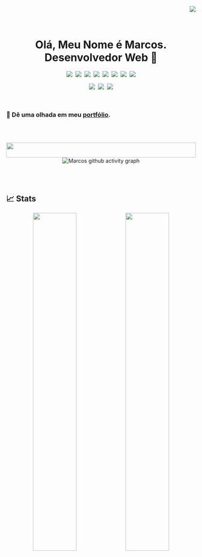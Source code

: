 <p align="right">
 <img src="https://komarev.com/ghpvc/?username=marcosChalet&label=VIEWS" />
</p>
<br>

<h1 align="center"> Olá, Meu Nome é Marcos. Desenvolvedor Web 👋 </h1>

<p align="center">
 <img src="https://img.shields.io/badge/JavaScript-F7DF1E?style=for-the-badge&logo=javascript&logoColor=black" />&nbsp;
 <img src="https://img.shields.io/badge/HTML5-E34F26?style=for-the-badge&logo=html5&logoColor=white" />&nbsp;
 <img src="https://img.shields.io/badge/CSS-239120?&style=for-the-badge&logo=css3&logoColor=white" />&nbsp;
 <img src="https://img.shields.io/badge/Java-ED8B00?style=for-the-badge&logo=java&logoColor=white" />&nbsp;
 <img src="https://img.shields.io/badge/c-%2300599C.svg?style=for-the-badge&logo=c&logoColor=white" />&nbsp;
 <img src="https://img.shields.io/badge/c++-%2300599C.svg?style=for-the-badge&logo=c%2B%2B&logoColor=white" />&nbsp;
 <img src="https://img.shields.io/badge/-SQL-000?style=for-the-badge&logo=MySQL&logoColor=4479A1" />&nbsp;
 <img src="https://img.shields.io/badge/MySQL-00000F?style=for-the-badge&logo=mysql&logoColor=white" />
<p>

<p align="center">
 <img src="https://img.shields.io/badge/Linux-FCC624?style=for-the-badge&logo=linux&logoColor=black" />&nbsp;
 <img src="https://img.shields.io/badge/github%20-%23121011.svg?&style=for-the-badge&logo=github&logoColor=white" />&nbsp;
 <img src="https://img.shields.io/badge/git%20-%23F05033.svg?&style=for-the-badge&logo=git&logoColor=white" />
</p>
<br>

### 🔭 Dê uma olhada em meu [portfólio](https://marcoschalet.github.io/portfolio/).
<br>
<br>

<p  align="center">
<img  src="https://readme-typing-svg.herokuapp.com/?size=35&center=true&vCenter=true&color=03989EFF&width=1700&lines=Buscando+Me+Tornar+Um+Full-Stack+Web+Developer;Graduando+Em+Ciência+Da+Computação+Pela+Universidade+Federal+Do+Cariri;"  width="100%"  height="40px></a>
</p>

[![Marcos github activity graph](https://activity-graph.herokuapp.com/graph?username=marcosChalet&theme=xcode)](https://github.com/marcosChalet)

<br>
<br>

## 📈 Stats
<p align="center">
  <img width="48%" src="https://github-readme-stats.vercel.app/api?username=marcosChalet&show_icons=true&theme=tokyonight" />
  <img width="48%" src="https://github-readme-streak-stats.herokuapp.com/?user=marcosChalet&theme=tokyonight" />
</p>
